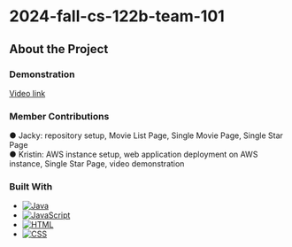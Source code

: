 # 2024-fall-cs-122b-team-101

<!-- ABOUT THE PROJECT -->
## About the Project



### Demonstration

[Video link](https://www.youtube.com/watch?v=LL-pH1_uBWY&ab_channel=KristenBae)



### Member Contributions

● Jacky: repository setup, Movie List Page, Single Movie Page, Single Star Page\
● Kristin: AWS instance setup, web application deployment on AWS instance, Single Star Page, video demonstration



### Built With

* [![Java][java.com]][Java-url]
* [![JavaScript][javascript.com]][JavaScript-url]
* [![HTML][html.com]][HTML-url]
* [![CSS][css.com]][CSS-url]



<!-- MARKDOWN LINKS & IMAGES -->
<!-- https://www.markdownguide.org/basic-syntax/#reference-style-links -->
[java.com]: https://img.shields.io/badge/logo-java-blue?logo=java
[Java-url]: https://www.java.com/en/
[javascript.com]: https://img.shields.io/badge/logo-javascript-blue?logo=javascript
[JavaScript-url]: https://www.javascript.com/
[html.com]: https://img.shields.io/badge/logo-html-blue?logo=html
[HTML-url]: https://www.w3schools.com/html/
[css.com]: https://img.shields.io/badge/logo-css-blue?logo=css
[CSS-url]: https://www.w3.org/Style/CSS/Overview.en.html